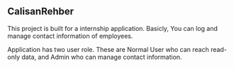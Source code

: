 ## CalisanRehber

This project is built for a internship  application. Basicly, You can log and manage  contact information of employees. 

Application has two user role. These are Normal User who can reach read-only data, and Admin who can manage contact information.

